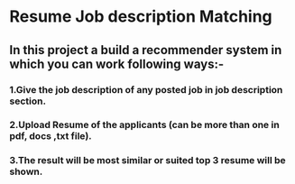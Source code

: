 # Resume Job description Matching 
## In this project a build a recommender system in which you can work following ways:-
### 1.Give the job description of any posted job in job description section.
### 2.Upload Resume of the applicants (can be more than one in pdf, docs ,txt file).
### 3.The result will  be most similar or suited top 3 resume will be shown.
